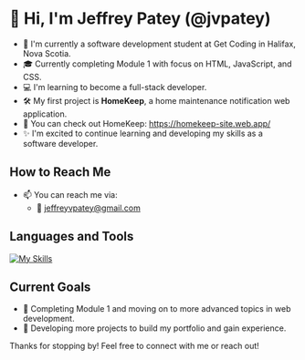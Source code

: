 # 👋 Hi, I'm Jeffrey Patey (@jvpatey)

- 🌱 I'm currently a software development student at Get Coding in Halifax, Nova Scotia.
- 🎓 Currently completing Module 1 with focus on HTML, JavaScript, and CSS.
- 💻 I'm learning to become a full-stack developer.
- 🛠️ My first project is **HomeKeep**, a home maintenance notification web application.
- 🔗 You can check out HomeKeep: https://homekeep-site.web.app/
- ✨ I'm excited to continue learning and developing my skills as a software developer.

## How to Reach Me
- 📫 You can reach me via:
  - 📧 jeffreyvpatey@gmail.com

## Languages and Tools
[![My Skills](https://skillicons.dev/icons?i=html,css,tailwind,javascript,firebase,git,figma,vscode&theme=dark)](https://skillicons.dev)

## Current Goals
- 📖 Completing Module 1 and moving on to more advanced topics in web development.
- 🚀 Developing more projects to build my portfolio and gain experience.

Thanks for stopping by! Feel free to connect with me or reach out!

